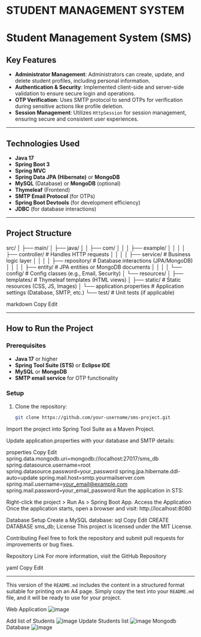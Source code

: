 # STUDENT MANAGEMENT SYSTEM
# Student Management System (SMS)

## Key Features

- **Administrator Management**: Administrators can create, update, and delete student profiles, including personal information.
- **Authentication & Security**: Implemented client-side and server-side validation to ensure secure login and operations.
- **OTP Verification**: Uses SMTP protocol to send OTPs for verification during sensitive actions like profile deletion.
- **Session Management**: Utilizes `HttpSession` for session management, ensuring secure and consistent user experiences.

---

## Technologies Used

- **Java 17**
- **Spring Boot 3**
- **Spring MVC**
- **Spring Data JPA (Hibernate)** or **MongoDB**
- **MySQL** (Database) or **MongoDB** (optional)
- **Thymeleaf** (Frontend)
- **SMTP Email Protocol** (for OTPs)
- **Spring Boot Devtools** (for development efficiency)
- **JDBC** (for database interactions)

---

## Project Structure

src/ │ ├── main/ │ ├── java/ │ │ ├── com/ │ │ │ ├── example/ │ │ │ │ ├── controller/ # Handles HTTP requests │ │ │ │ ├── service/ # Business logic layer │ │ │ │ ├── repository/ # Database interactions (JPA/MongoDB) │ │ │ │ ├── entity/ # JPA entities or MongoDB documents │ │ │ │ └── config/ # Config classes (e.g., Email, Security) │ └── resources/ │ ├── templates/ # Thymeleaf templates (HTML views) │ ├── static/ # Static resources (CSS, JS, Images) │ └── application.properties # Application settings (Database, SMTP, etc.) └── test/ # Unit tests (if applicable)

markdown
Copy
Edit

---

## How to Run the Project

### Prerequisites

- **Java 17** or higher
- **Spring Tool Suite (STS)** or **Eclipse IDE**
- **MySQL** or **MongoDB**
- **SMTP email service** for OTP functionality

### Setup

1. Clone the repository:
   ```bash
   git clone https://github.com/your-username/sms-project.git
Import the project into Spring Tool Suite as a Maven Project.

Update application.properties with your database and SMTP details:

properties
Copy
Edit
spring.data.mongodb.uri=mongodb://localhost:27017/sms_db
spring.datasource.username=root
spring.datasource.password=your_password
spring.jpa.hibernate.ddl-auto=update
spring.mail.host=smtp.yourmailserver.com
spring.mail.username=your_email@example.com
spring.mail.password=your_email_password
Run the application in STS:

Right-click the project > Run As > Spring Boot App.
Access the Application
Once the application starts, open a browser and visit: http://localhost:8080

Database Setup
Create a MySQL database:
sql
Copy
Edit
CREATE DATABASE sms_db;
License
This project is licensed under the MIT License.

Contributing
Feel free to fork the repository and submit pull requests for improvements or bug fixes.

Repository Link
For more information, visit the GitHub Repository

yaml
Copy
Edit

---

This version of the `README.md` includes the content in a structured format suitable for printing on an A4 page. Simply copy the text into your `README.md` file, and it will be ready to use for your project.

Web Application 
![image](https://github.com/Kundan52017/SMS/assets/144003234/0f4c783f-8616-4f43-b14d-8685afcc60a3)


Add list of Students
![image](https://github.com/user-attachments/assets/1d688dfd-d716-4949-bebf-1e1f4ce4f0ce)
Update Students list
![image](https://github.com/user-attachments/assets/7f802ea2-9674-4700-97a2-8176447a1cc2)
 Mongodb Database
![image](https://github.com/user-attachments/assets/a2665989-9de0-4103-9c28-9a40fa05165c)







